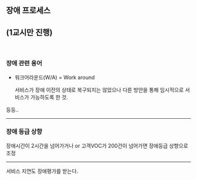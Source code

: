 ## 장애 프로세스

## (1교시만 진행)

​     

### 장애 관련 용어

- 워크어라운드(W/A) = Work around

  서비스가 장애 이전의 상태로 복구되지는 않았으나 다른 방안을 통해 임시적으로 서비스가 가능하도록 한 것.

등등.. 

---

### 장애 등급 상향

장애시간이 2시간을 넘어가거나 or 고객VOC가 200건이 넘어가면 장애등급 상향으로 조정

---

서비스 지연도 장애평가를 받는다.

​    
